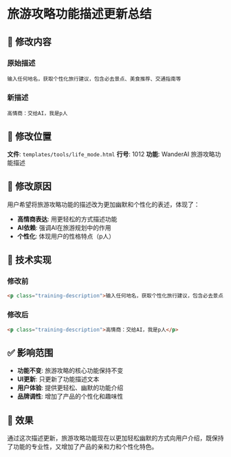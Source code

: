 # 旅游攻略功能描述更新总结

## 🎯 修改内容

### 原始描述
```
输入任何地名，获取个性化旅行建议，包含必去景点、美食推荐、交通指南等
```

### 新描述
```
高情商：交给AI，我是p人
```

## 📍 修改位置

**文件**: `templates/tools/life_mode.html`
**行号**: 1012
**功能**: WanderAI 旅游攻略功能描述

## 🎨 修改原因

用户希望将旅游攻略功能的描述改为更加幽默和个性化的表述，体现了：
- **高情商表达**: 用更轻松的方式描述功能
- **AI依赖**: 强调AI在旅游规划中的作用
- **个性化**: 体现用户的性格特点（p人）

## 🔧 技术实现

### 修改前
```html
<p class="training-description">输入任何地名，获取个性化旅行建议，包含必去景点、美食推荐、交通指南等</p>
```

### 修改后
```html
<p class="training-description">高情商：交给AI，我是p人</p>
```

## ✅ 影响范围

- **功能不变**: 旅游攻略的核心功能保持不变
- **UI更新**: 只更新了功能描述文本
- **用户体验**: 提供更轻松、幽默的功能介绍
- **品牌调性**: 增加了产品的个性化和趣味性

## 🎉 效果

通过这次描述更新，旅游攻略功能现在以更加轻松幽默的方式向用户介绍，既保持了功能的专业性，又增加了产品的亲和力和个性化特色。

